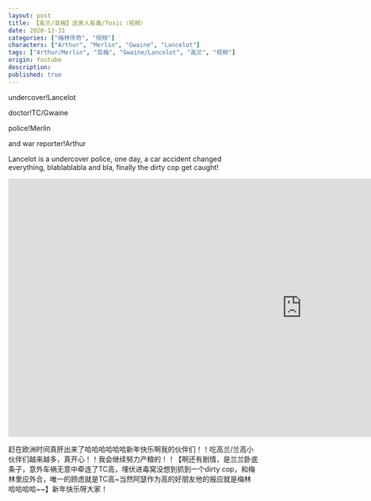 ```yaml
---
layout: post
title: 【高兰/亚梅】这男人有毒/Toxic（视频）
date: 2020-12-31
categories: ["梅林传奇", "视频"]
characters: ["Arthur", "Merlin", "Gwaine", "Lancelot"]
tags: ["Arthur/Merlin", "亚梅", "Gwaine/Lancelot", "高兰", "视频"]
origin: Youtube
description: 
published: true
---
```


undercover!Lancelot

doctor!TC/Gwaine

police!Merlin

and war reporter!Arthur

Lancelot is a undercover police, one day, a car accident changed everything, blablablabla and bla, finally the dirty cop get caught!
<br>
<iframe width="1183" height="521" src="https://www.youtube.com/embed/kaGVObUDSj8" frameborder="0" allow="accelerometer; autoplay; clipboard-write; encrypted-media; gyroscope; picture-in-picture" allowfullscreen></iframe>

<br>

赶在欧洲时间真肝出来了哈哈哈哈哈哈新年快乐啊我的伙伴们！！吃高兰/兰高小伙伴们越来越多，真开心！！我会继续努力产粮的！！【啊还有剧情，是兰兰卧底条子，意外车祸无意中牵连了TC高，埋伏进毒窝没想到抓到一个dirty cop，和梅林里应外合，唯一的顾虑就是TC高\~当然阿瑟作为高的好朋友他的报应就是梅林哈哈哈哈\~\~】新年快乐呀大家！
